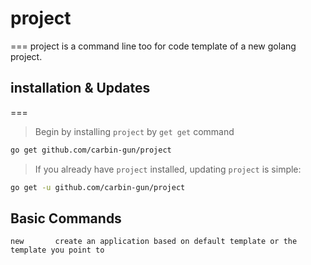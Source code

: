 # project
===
project is a command line too for code template of a new golang project.

## installation & Updates
===
> Begin by installing `project` by `get get` command
```bash
go get github.com/carbin-gun/project
```
> If you already have `project` installed, updating `project` is simple:

```bash
go get -u github.com/carbin-gun/project
```

## Basic Commands

```
new       create an application based on default template or the template you point to

```
